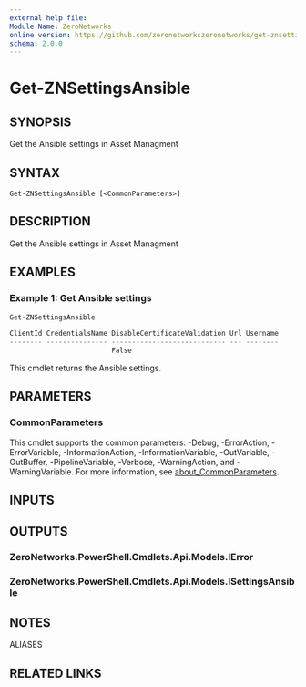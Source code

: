 ```yaml
---
external help file:
Module Name: ZeroNetworks
online version: https://github.com/zeronetworkszeronetworks/get-znsettingsansible
schema: 2.0.0
---
```


# Get-ZNSettingsAnsible

## SYNOPSIS
Get the Ansible settings in Asset Managment

## SYNTAX

```
Get-ZNSettingsAnsible [<CommonParameters>]
```

## DESCRIPTION
Get the Ansible settings in Asset Managment

## EXAMPLES

### Example 1: Get Ansible settings
```powershell
Get-ZNSettingsAnsible

ClientId CredentialsName DisableCertificateValidation Url Username
-------- --------------- ---------------------------- --- --------
                         False                            
```

This cmdlet returns the Ansible settings.

## PARAMETERS

### CommonParameters
This cmdlet supports the common parameters: -Debug, -ErrorAction, -ErrorVariable, -InformationAction, -InformationVariable, -OutVariable, -OutBuffer, -PipelineVariable, -Verbose, -WarningAction, and -WarningVariable. For more information, see [about_CommonParameters](http://go.microsoft.com/fwlink/?LinkID=113216).

## INPUTS

## OUTPUTS

### ZeroNetworks.PowerShell.Cmdlets.Api.Models.IError

### ZeroNetworks.PowerShell.Cmdlets.Api.Models.ISettingsAnsible

## NOTES

ALIASES

## RELATED LINKS

